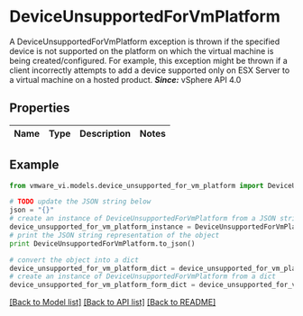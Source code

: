 # DeviceUnsupportedForVmPlatform

A DeviceUnsupportedForVmPlatform exception is thrown if the specified device is not supported on the platform on which the virtual machine is being created/configured.  For example, this exception might be thrown if a client incorrectly attempts to add a device supported only on ESX Server to a virtual machine on a hosted product.  ***Since:*** vSphere API 4.0 

## Properties
Name | Type | Description | Notes
------------ | ------------- | ------------- | -------------

## Example

```python
from vmware_vi.models.device_unsupported_for_vm_platform import DeviceUnsupportedForVmPlatform

# TODO update the JSON string below
json = "{}"
# create an instance of DeviceUnsupportedForVmPlatform from a JSON string
device_unsupported_for_vm_platform_instance = DeviceUnsupportedForVmPlatform.from_json(json)
# print the JSON string representation of the object
print DeviceUnsupportedForVmPlatform.to_json()

# convert the object into a dict
device_unsupported_for_vm_platform_dict = device_unsupported_for_vm_platform_instance.to_dict()
# create an instance of DeviceUnsupportedForVmPlatform from a dict
device_unsupported_for_vm_platform_form_dict = device_unsupported_for_vm_platform.from_dict(device_unsupported_for_vm_platform_dict)
```
[[Back to Model list]](../README.md#documentation-for-models) [[Back to API list]](../README.md#documentation-for-api-endpoints) [[Back to README]](../README.md)


